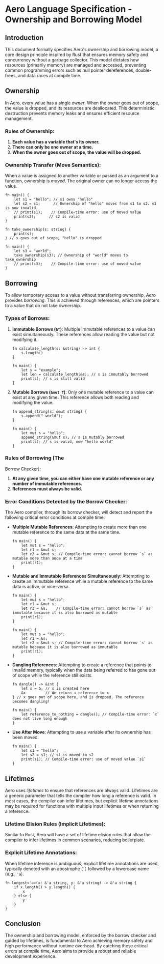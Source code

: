 # Aero Language Specification - Ownership and Borrowing Model

## Introduction

This document formally specifies Aero's ownership and borrowing model, a core design principle inspired by Rust that ensures memory safety and concurrency without a garbage collector. This model dictates how resources (primarily memory) are managed and accessed, preventing common programming errors such as null pointer dereferences, double-frees, and data races at compile time.

## Ownership

In Aero, every value has a single *owner*. When the owner goes out of scope, the value is dropped, and its resources are deallocated. This deterministic destruction prevents memory leaks and ensures efficient resource management.

### Rules of Ownership:

1. **Each value has a variable that's its owner.**
2. **There can only be one owner at a time.**
3. **When the owner goes out of scope, the value will be dropped.**

### Ownership Transfer (Move Semantics):

When a value is assigned to another variable or passed as an argument to a function, ownership is *moved*. The original owner can no longer access the value.

```aero
fn main() {
    let s1 = "hello"; // s1 owns "hello"
    let s2 = s1;      // Ownership of "hello" moves from s1 to s2. s1 is now invalid.
    // print(s1);    // Compile-time error: use of moved value
    print(s2);      // s2 is valid
}

fn take_ownership(s: string) {
    print(s);
} // s goes out of scope, "hello" is dropped

fn main() {
    let s3 = "world";
    take_ownership(s3); // Ownership of "world" moves to take_ownership
    // print(s3);    // Compile-time error: use of moved value
}
```

## Borrowing

To allow temporary access to a value without transferring ownership, Aero provides *borrowing*. This is achieved through references, which are pointers to a value that do not take ownership.

### Types of Borrows:

1. **Immutable Borrows (`&T`)**: Multiple immutable references to a value can exist simultaneously. These references allow reading the value but not modifying it.

   ```aero
   fn calculate_length(s: &string) -> int {
       s.length()
   }

   fn main() {
       let s = "example";
       let len = calculate_length(&s); // s is immutably borrowed
       print(s); // s is still valid
   }
   ```

2. **Mutable Borrows (`&mut T`)**: Only one mutable reference to a value can exist at any given time. This reference allows both reading and modifying the value.

   ```aero
   fn append_string(s: &mut string) {
       s.append(" world");
   }

   fn main() {
       let mut s = "hello";
       append_string(&mut s); // s is mutably borrowed
       print(s); // s is valid, now "hello world"
   }
   ```

### Rules of Borrowing (The 


Borrow Checker):

1. **At any given time, you can either have one mutable reference or any number of immutable references.**
2. **References must always be valid.**

### Error Conditions Detected by the Borrow Checker:

The Aero compiler, through its borrow checker, will detect and report the following critical error conditions at compile time:

- **Multiple Mutable References**: Attempting to create more than one mutable reference to the same data at the same time.

  ```aero
  fn main() {
      let mut s = "hello";
      let r1 = &mut s;
      let r2 = &mut s; // Compile-time error: cannot borrow `s` as mutable more than once at a time
      print(r1);
  }
  ```

- **Mutable and Immutable References Simultaneously**: Attempting to create an immutable reference while a mutable reference to the same data is active, or vice-versa.

  ```aero
  fn main() {
      let mut s = "hello";
      let r1 = &mut s;
      let r2 = &s;    // Compile-time error: cannot borrow `s` as immutable because it is also borrowed as mutable
      print(r1);
  }

  fn main() {
      let mut s = "hello";
      let r1 = &s;
      let r2 = &mut s; // Compile-time error: cannot borrow `s` as mutable because it is also borrowed as immutable
      print(r1);
  }
  ```

- **Dangling References**: Attempting to create a reference that points to invalid memory, typically when the data being referred to has gone out of scope while the reference still exists.

  ```aero
  fn dangle() -> &int {
      let x = 5; // x is created here
      &x         // We return a reference to x
  } // x goes out of scope here, and is dropped. The reference becomes dangling!

  fn main() {
      let reference_to_nothing = dangle(); // Compile-time error: `x` does not live long enough
  }
  ```

- **Use After Move**: Attempting to use a variable after its ownership has been moved.

  ```aero
  fn main() {
      let s1 = "hello";
      let s2 = s1; // s1 is moved to s2
      print(s1); // Compile-time error: use of moved value `s1`
  }
  ```

## Lifetimes

Aero uses *lifetimes* to ensure that references are always valid. Lifetimes are a generic parameter that tells the compiler how long a reference is valid. In most cases, the compiler can infer lifetimes, but explicit lifetime annotations may be required for functions with multiple input lifetimes or when returning a reference.

### Lifetime Elision Rules (Implicit Lifetimes):

Similar to Rust, Aero will have a set of lifetime elision rules that allow the compiler to infer lifetimes in common scenarios, reducing boilerplate.

### Explicit Lifetime Annotations:

When lifetime inference is ambiguous, explicit lifetime annotations are used, typically denoted with an apostrophe (`'`) followed by a lowercase name (e.g., `'a`).

```aero
fn longest<'a>(x: &'a string, y: &'a string) -> &'a string {
    if x.length() > y.length() {
        x
    } else {
        y
    }
}
```

## Conclusion

The ownership and borrowing model, enforced by the borrow checker and guided by lifetimes, is fundamental to Aero achieving memory safety and high performance without runtime overhead. By catching these critical errors at compile time, Aero aims to provide a robust and reliable development experience.


